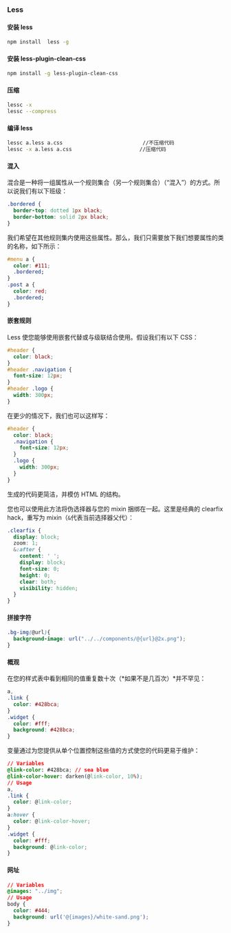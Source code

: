 ### Less

#### 安装 less

```bash
npm install  less -g
```

#### 安装 less-plugin-clean-css

```bash
npm install -g less-plugin-clean-css
```

#### 压缩

```bash
lessc -x
lessc --compress
```

#### 编译 less

```bash
lessc a.less a.css                          //不压缩代码
lessc -x a.less a.css                      //压缩代码
```

#### 混入[](http://lesscss.cn/features/#features-overview-feature-mixins)

混合是一种将一组属性从一个规则集合（另一个规则集合）（“混入”）的方式。所以说我们有以下班级：

```css
.bordered {
  border-top: dotted 1px black;
  border-bottom: solid 2px black;
}
```

我们希望在其他规则集内使用这些属性。那么，我们只需要放下我们想要属性的类的名称，如下所示：

```css
#menu a {
  color: #111;
  .bordered;
}
.post a {
  color: red;
  .bordered;
}
```

#### 嵌套规则[](http://lesscss.cn/features/#features-overview-feature-nested-rules)

Less 使您能够使用嵌套代替或与级联结合使用。假设我们有以下 CSS：

```css
#header {
  color: black;
}
#header .navigation {
  font-size: 12px;
}
#header .logo {
  width: 300px;
}
```

在更少的情况下，我们也可以这样写：

```css
#header {
  color: black;
  .navigation {
    font-size: 12px;
  }
  .logo {
    width: 300px;
  }
}
```

生成的代码更简洁，并模仿 HTML 的结构。

您也可以使用此方法将伪选择器与您的 mixin 捆绑在一起。这里是经典的 clearfix hack，重写为 mixin（`&`代表当前选择器父代）：

```css
.clearfix {
  display: block;
  zoom: 1;
  &:after {
    content: ' ';
    display: block;
    font-size: 0;
    height: 0;
    clear: both;
    visibility: hidden;
  }
}
```

#### 拼接字符

```css
.bg-img(@url){
  background-image: url("../../components/@{url}@2x.png");
}
```

#### 概观[](http://lesscss.cn/features/#variables-feature-overview)

在您的样式表中看到相同的值重复数十次（*如果不是几百次）*并不罕见：

```css
a,
.link {
  color: #428bca;
}
.widget {
  color: #fff;
  background: #428bca;
}
```

变量通过为您提供从单个位置控制这些值的方式使您的代码更易于维护：

```css
// Variables
@link-color: #428bca; // sea blue
@link-color-hover: darken(@link-color, 10%);
// Usage
a,
.link {
  color: @link-color;
}
a:hover {
  color: @link-color-hover;
}
.widget {
  color: #fff;
  background: @link-color;
}
```

#### 网址[](http://lesscss.cn/features/#variables-feature-urls)

```css
// Variables
@images: "../img";
// Usage
body {
  color: #444;
  background: url('@{images}/white-sand.png');
}
```
